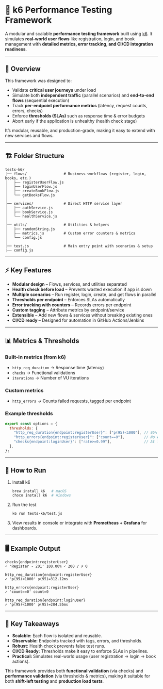 # 📘 k6 Performance Testing Framework

A modular and scalable **performance testing framework** built using [k6](https://k6.io).
It simulates **real-world user flows** like registration, login, and book management with **detailed metrics, error tracking, and CI/CD integration readiness**.

---

## 📖 Overview

This framework was designed to:

* Validate **critical user journeys** under load
* Simulate both **independent traffic** (parallel scenarios) and **end-to-end flows** (sequential execution)
* Track **per-endpoint performance metrics** (latency, request counts, errors, checks)
* Enforce **thresholds (SLAs)** such as response time & error budgets
* Abort early if the application is unhealthy (health check stage)

It’s modular, reusable, and production-grade, making it easy to extend with new services and flows.

---

## 🏗️ Folder Structure

```
tests-k6/
│── flows/                 # Business workflows (register, login, books, etc.)
│   ├── registerUserFlow.js
│   ├── loginUserFlow.js
│   ├── createBookFlow.js
│   └── getBooksFlow.js
│
│── services/              # Direct HTTP service layer
│   ├── authService.js
│   ├── bookService.js
│   └── healthService.js
│
│── utils/                 # Utilities & helpers
│   ├── randomString.js
│   ├── metrics.js         # Custom error counters & metrics
│   └── config.js
│
│── test.js                # Main entry point with scenarios & setup
|── config.js     
```

---

## ⚡ Key Features

* **Modular design** – Flows, services, and utilities separated
* **Health check before load** – Prevents wasted execution if app is down
* **Multiple scenarios** – Run register, login, create, and get flows in parallel
* **Thresholds per endpoint** – Enforces SLAs automatically
* **Error tracking with counters** – Records errors per endpoint
* **Custom tagging** – Attribute metrics by endpoint/service
* **Extensible** – Add new flows & services without breaking existing ones
* **CI/CD ready** – Designed for automation in GitHub Actions/Jenkins

---

## 📊 Metrics & Thresholds

### Built-in metrics (from k6)

* `http_req_duration` → Response time (latency)
* `checks` → Functional validations
* `iterations` → Number of VU iterations

### Custom metrics

* `http_errors` → Counts failed requests, tagged per endpoint

### Example thresholds

```js
export const options = {
  thresholds: {
    "http_req_duration{endpoint:registerUser}": ["p(95)<1000"], // 95% < 1s
    "http_errors{endpoint:registerUser}": ["count==0"],         // No errors
    "checks{endpoint:loginUser}": ["rate>=0.99"],               // At least 99% success
  },
};
```

---

## 🚀 How to Run

1. Install k6

   ```sh
   brew install k6   # macOS
   choco install k6  # Windows
   ```

2. Run the test

   ```sh
   k6 run tests-k6/test.js
   ```

3. View results in console or integrate with **Prometheus + Grafana** for dashboards.

---

## 🖥️ Example Output

```
checks{endpoint:registerUser}
✓ 'Register - 201' 100.00% ✓ 200 / ✗ 0

http_req_duration{endpoint:registerUser}
✓ 'p(95)<1000' p(95)=312.12ms

http_errors{endpoint:registerUser}
✓ 'count==0' count=0

http_req_duration{endpoint:loginUser}
✓ 'p(95)<1000' p(95)=284.55ms
```

---

## 🔑 Key Takeaways

* **Scalable:** Each flow is isolated and reusable.
* **Observable:** Endpoints tracked with tags, errors, and thresholds.
* **Robust:** Health check prevents false test runs.
* **CI/CD Ready:** Thresholds make it easy to enforce SLAs in pipelines.
* **Practical:** Simulates real-world usage (user registration → login → book actions).

This framework provides both **functional validation** (via checks) and **performance validation** (via thresholds & metrics), making it suitable for both **shift-left testing** and **production load tests**.
